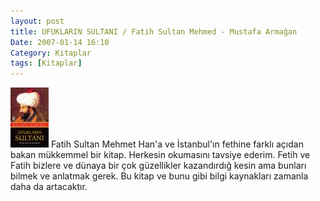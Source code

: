 ```yaml
---
layout: post
title: UFUKLARIN SULTANI / Fatih Sultan Mehmed - Mustafa Armağan
Date: 2007-01-14 16:10
Category: Kitaplar
tags: [Kitaplar]
---
```


<span class="kitap-resmi">![Ufukların Sultanı][]</span> Fatih Sultan Mehmet Han'a ve İstanbul'ın fethine
farklı açıdan bakan mükkemmel bir kitap. Herkesin okumasını tavsiye
ederim. Fetih ve Fatih bizlere ve dünaya bir çok güzellikler kazandırdığ
kesin ama bunları bilmek ve anlatmak gerek. Bu kitap ve bunu gibi bilgi
kaynakları zamanla daha da artacaktır.

  [Ufukların Sultanı]: /images/ufuklarinsul.kucukresim.jpg
